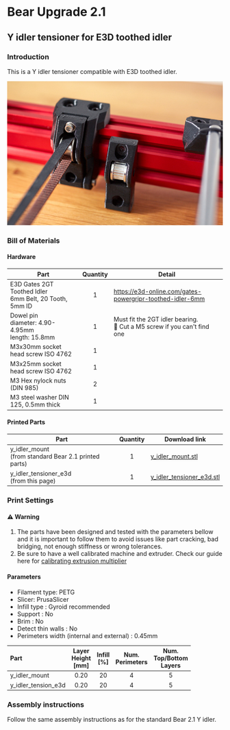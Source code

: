 # Bear Upgrade 2.1

## Y idler tensioner for E3D toothed idler



### Introduction

This is a Y idler tensioner compatible with E3D toothed idler.

![Bear 2.1 Idler Tensioner for E3D Gates pulleys](y_idler_tensioner_e3d.jpg)



### Bill of Materials

#### Hardware

| Part     | Quantity | Detail |
|----------|:--------:|--------|
| E3D Gates 2GT Toothed Idler<br/>6mm Belt, 20 Tooth, 5mm ID | 1 | https://e3d-online.com/gates-powergripr-toothed-idler-6mm |
| Dowel pin<br/>diameter: 4.90-4.95mm<br/>length: 15.8mm | 1 | Must fit the 2GT idler bearing.<br/>:pushpin: Cut a M5 screw if you can't find one |
| M3x30mm socket head screw ISO 4762 | 1 | |
| M3x25mm socket head screw ISO 4762 | 1 | |
| M3 Hex nylock nuts (DIN 985) | 2 | |
| M3 steel washer DIN 125, 0.5mm thick | 1 | |

#### Printed Parts

| Part     | Quantity | Download link |
|----------|:--------:|--------|
| y_idler_mount<br/>(from standard Bear 2.1 printed parts) | 1 | [y_idler_mount.stl](https://github.com/gregsaun/prusa_i3_bear_upgrade/raw/dev/printed_parts/common_to_all_versions/stl/y_idler_mount.stl) |
| y_idler_tensioner_e3d<br/>(from this page) | 1 | [y_idler_tensioner_e3d.stl](https://github.com/gregsaun/prusa_i3_bear_upgrade/raw/dev/optional_parts/y_idler_tensioner_e3d/y_idler_tensioner_e3d.stl) |



### Print Settings

#### :warning: Warning

1. The parts have been designed and tested with the parameters bellow and it is important to follow them to avoid issues like part cracking, bad bridging, not enough stiffness or wrong tolerances.
1. Be sure to have a well calibrated machine and extruder. Check our guide here for [calibrating extrusion multiplier](https://guides.bear-lab.com/Guide/Extrusion+multiplier+and+filament+diameter/8?lang=en)

#### Parameters

* Filament type: PETG
* Slicer: PrusaSlicer
* Infill type : Gyroid recommended
* Support : No
* Brim : No
* Detect thin walls : No
* Perimeters width (internal and external) : 0.45mm

| Part | Layer<br/>Height<br/>[mm] | Infill<br/>[%] | Num.<br/>Perimeters | Num.<br/>Top/Bottom<br/>Layers |
|:----|:----:|:----:|:----:|:----:|
| y_idler_mount       | 0.20 | 20 | 4 | 5 |
| y_idler_tension_e3d | 0.20 | 20 | 4 | 5 |



### Assembly instructions

Follow the same assembly instructions as for the standard Bear 2.1 Y idler.
